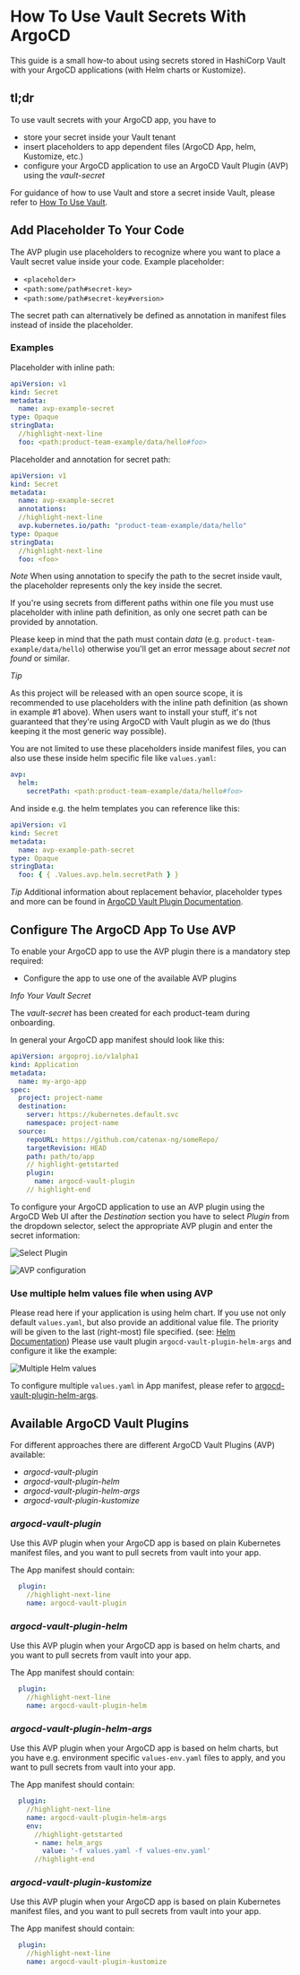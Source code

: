 # How To Use Vault Secrets With ArgoCD

This guide is a small how-to about using secrets stored in HashiCorp Vault with your ArgoCD applications (with Helm
charts or Kustomize).

## tl;dr

To use vault secrets with your ArgoCD app, you have to

- store your secret inside your Vault tenant
- insert placeholders to app dependent files (ArgoCD App, helm, Kustomize, etc.)
- configure your ArgoCD application to use an ArgoCD Vault Plugin (AVP) using the _vault-secret_

For guidance of how to use Vault and store a secret inside Vault, please refer to
[How To Use Vault](../how-to-use-vault.md).

## Add Placeholder To Your Code

The AVP plugin use placeholders to recognize where you want to place a Vault secret value inside your code. Example
placeholder:

- `<placeholder>`
- `<path:some/path#secret-key>`
- `<path:some/path#secret-key#version>`

The secret path can alternatively be defined as annotation in manifest files instead of inside the placeholder.

### Examples

Placeholder with inline path:

```yaml
apiVersion: v1
kind: Secret
metadata:
  name: avp-example-secret
type: Opaque
stringData:
  //highlight-next-line
  foo: <path:product-team-example/data/hello#foo>
```

Placeholder and annotation for secret path:

```yaml
apiVersion: v1
kind: Secret
metadata:
  name: avp-example-secret
  annotations:
  //highlight-next-line
  avp.kubernetes.io/path: "product-team-example/data/hello"
type: Opaque
stringData:
  //highlight-next-line
  foo: <foo>
```

_Note_
When using annotation to specify the path to the secret inside vault, the placeholder represents only the key inside the
secret.

If you're using secrets from different paths within one file you must use placeholder with inline path definition, as
only one secret path can be provided by annotation.

Please keep in mind that the path must contain _data_ (e.g. `product-team-example/data/hello`) otherwise you'll get an
error message about _secret not found_ or similar.

_Tip_

As this project will be released with an open source scope, it is recommended to use placeholders with the inline path definition (as shown in example #1 above). When users want to install your stuff, it's not guaranteed that they're using ArgoCD with Vault plugin as we do (thus keeping it the most generic way possible).

You are not limited to use these placeholders inside manifest files, you can also use these inside helm specific file
like `values.yaml`:

```yaml
avp:
  helm:
    secretPath: <path:product-team-example/data/hello#foo>
```

And inside e.g. the helm templates you can reference like this:

```yaml
apiVersion: v1
kind: Secret
metadata:
  name: avp-example-path-secret
type: Opaque
stringData:
  foo: { { .Values.avp.helm.secretPath } }
```

_Tip_
Additional information about replacement behavior, placeholder types and more can be found
in [ArgoCD Vault Plugin Documentation](https://argocd-vault-plugin.readthedocs.io/en/stable/howitworks/).

## Configure The ArgoCD App To Use AVP

To enable your ArgoCD app to use the AVP plugin there is a mandatory step required:

- Configure the app to use one of the available AVP plugins

_Info Your Vault Secret_

The _vault-secret_ has been created for each product-team during onboarding.

In general your ArgoCD app manifest should look like this:

```yaml
apiVersion: argoproj.io/v1alpha1
kind: Application
metadata:
  name: my-argo-app
spec:
  project: project-name
  destination:
    server: https://kubernetes.default.svc
    namespace: project-name
  source:
    repoURL: https://github.com/catenax-ng/someRepo/
    targetRevision: HEAD
    path: path/to/app
    // highlight-getstarted
    plugin:
      name: argocd-vault-plugin
    // highlight-end
```

To configure your ArgoCD application to use an AVP plugin using the ArgoCD Web UI after the _Destination_ section you
have to select _Plugin_ from the dropdown selector, select the appropriate AVP plugin and enter the secret information:

![Select Plugin](../assets/avp_plugin_webui1.png "Select Plugin")

![AVP configuration](../assets/avp_plugin_webui2.png "AVP configuration")

### Use multiple helm values file when using AVP

Please read here if your application is using helm chart. If you use not only default `values.yaml`, but also provide an
additional value file. The priority will be given to the last (right-most) file specified. (see: [Helm Documentation](https://helm.sh/docs/helm/helm_install/)) Please use vault plugin `argocd-vault-plugin-helm-args` and configure it like the example:

![Multiple Helm values](../assets/vault-multiple-helm-values.png "AVP configuration")

To configure multiple `values.yaml` in App manifest, please refer
to [argocd-vault-plugin-helm-args](#argocd-vault-plugin-helm-args).

## Available ArgoCD Vault Plugins

For different approaches there are different ArgoCD Vault Plugins (AVP) available:

- _argocd-vault-plugin_
- _argocd-vault-plugin-helm_
- _argocd-vault-plugin-helm-args_
- _argocd-vault-plugin-kustomize_

### _argocd-vault-plugin_

Use this AVP plugin when your ArgoCD app is based on plain Kubernetes manifest files, and you want to pull secrets from
vault into your app.

The App manifest should contain:

```yaml
  plugin:
    //highlight-next-line
    name: argocd-vault-plugin
```

### _argocd-vault-plugin-helm_

Use this AVP plugin when your ArgoCD app is based on helm charts, and you want to pull secrets from vault into your app.

The App manifest should contain:

```yaml
  plugin:
    //highlight-next-line
    name: argocd-vault-plugin-helm
```

### _argocd-vault-plugin-helm-args_

Use this AVP plugin when your ArgoCD app is based on helm charts, but you have e.g. environment
specific `values-env.yaml` files to apply, and you want to pull secrets from vault into your app.

The App manifest should contain:

```yaml
  plugin:
    //highlight-next-line
    name: argocd-vault-plugin-helm-args
    env:
      //highlight-getstarted
      - name: helm_args
        value: '-f values.yaml -f values-env.yaml'
      //highlight-end
```

### _argocd-vault-plugin-kustomize_

Use this AVP plugin when your ArgoCD app is based on plain Kubernetes manifest files, and you want to pull secrets from
vault into your app.

The App manifest should contain:

```yaml
  plugin:
    //highlight-next-line
    name: argocd-vault-plugin-kustomize
```
